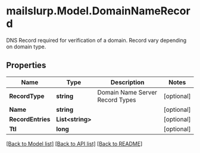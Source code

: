# mailslurp.Model.DomainNameRecord
DNS Record required for verification of a domain. Record vary depending on domain type.
## Properties

Name | Type | Description | Notes
------------ | ------------- | ------------- | -------------
**RecordType** | **string** | Domain Name Server Record Types | [optional] 
**Name** | **string** |  | [optional] 
**RecordEntries** | **List&lt;string&gt;** |  | [optional] 
**Ttl** | **long** |  | [optional] 

[[Back to Model list]](../README#documentation-for-models) [[Back to API list]](../README#documentation-for-api-endpoints) [[Back to README]](../README)

